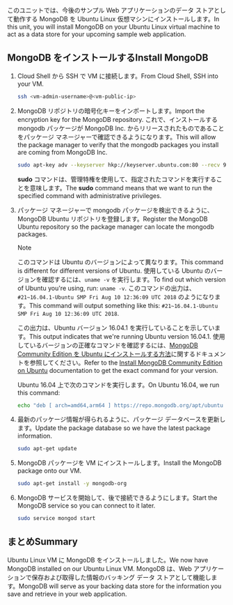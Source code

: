 <span data-ttu-id="1f25d-101">このユニットでは、今後のサンプル Web アプリケーションのデータ ストアとして動作する MongoDB を Ubuntu Linux 仮想マシンにインストールします。</span><span class="sxs-lookup"><span data-stu-id="1f25d-101">In this unit, you will install MongoDB on your Ubuntu Linux virtual machine to act as a data store for your upcoming sample web application.</span></span>

## <a name="install-mongodb"></a><span data-ttu-id="1f25d-102">MongoDB をインストールする</span><span class="sxs-lookup"><span data-stu-id="1f25d-102">Install MongoDB</span></span>

1. <span data-ttu-id="1f25d-103">Cloud Shell から SSH で VM に接続します。</span><span class="sxs-lookup"><span data-stu-id="1f25d-103">From Cloud Shell, SSH into your VM.</span></span>

    ```bash
    ssh <vm-admin-username>@<vm-public-ip>
    ```

1. <span data-ttu-id="1f25d-104">MongoDB リポジトリの暗号化キーをインポートします。</span><span class="sxs-lookup"><span data-stu-id="1f25d-104">Import the encryption key for the MongoDB repository.</span></span> <span data-ttu-id="1f25d-105">これで、インストールする mongodb パッケージが MongoDB Inc. からリリースされたものであることをパッケージ マネージャーで確認できるようになります。</span><span class="sxs-lookup"><span data-stu-id="1f25d-105">This will allow the package manager to verify that the mongodb packages you install are coming from MongoDB Inc.</span></span>

    ```bash
    sudo apt-key adv --keyserver hkp://keyserver.ubuntu.com:80 --recv 9DA31620334BD75D9DCB49F368818C72E52529D4
    ```

    <span data-ttu-id="1f25d-106">**sudo** コマンドは、管理特権を使用して、指定されたコマンドを実行することを意味します。</span><span class="sxs-lookup"><span data-stu-id="1f25d-106">The **sudo** command means that we want to run the specified command with administrative privileges.</span></span>

1. <span data-ttu-id="1f25d-107">パッケージ マネージャーで mongodb パッケージを検出できるように、MongoDB Ubuntu リポジトリを登録します。</span><span class="sxs-lookup"><span data-stu-id="1f25d-107">Register the MongoDB Ubuntu repository so the package manager can locate the mongodb packages.</span></span>

    > [!NOTE]
    > <span data-ttu-id="1f25d-108">このコマンドは Ubuntu のバージョンによって異なります。</span><span class="sxs-lookup"><span data-stu-id="1f25d-108">This command is different for different versions of Ubuntu.</span></span> <span data-ttu-id="1f25d-109">使用している Ubuntu のバージョンを確認するには、`uname -v` を実行します。</span><span class="sxs-lookup"><span data-stu-id="1f25d-109">To find out which version of Ubuntu you're using, run: `uname -v`.</span></span>
    > <span data-ttu-id="1f25d-110">このコマンドの出力は、`#21~16.04.1-Ubuntu SMP Fri Aug 10 12:36:09 UTC 2018` のようになります。</span><span class="sxs-lookup"><span data-stu-id="1f25d-110">This command will output something like this: `#21~16.04.1-Ubuntu SMP Fri Aug 10 12:36:09 UTC 2018`.</span></span>
    >
    > <span data-ttu-id="1f25d-111">この出力は、Ubuntu バージョン 16.04.1 を実行していることを示しています。</span><span class="sxs-lookup"><span data-stu-id="1f25d-111">This output indicates that we're running Ubuntu version 16.04.1.</span></span>
    > <span data-ttu-id="1f25d-112">使用しているバージョンの正確なコマンドを確認するには、[MongoDB Community Edition を Ubuntu にインストールする方法](https://docs.mongodb.com/manual/tutorial/install-mongodb-on-ubuntu/)に関するドキュメントを参照してください。</span><span class="sxs-lookup"><span data-stu-id="1f25d-112">Refer to the [Install MongoDB Community Edition on Ubuntu](https://docs.mongodb.com/manual/tutorial/install-mongodb-on-ubuntu/) documentation to get the exact command for your version.</span></span>

    <span data-ttu-id="1f25d-113">Ubuntu 16.04 上で次のコマンドを実行します。</span><span class="sxs-lookup"><span data-stu-id="1f25d-113">On Ubuntu 16.04, we run this command:</span></span>

    ```bash
    echo "deb [ arch=amd64,arm64 ] https://repo.mongodb.org/apt/ubuntu xenial/mongodb-org/4.0 multiverse" | sudo tee /etc/apt/sources.list.d/mongodb-org-4.0.list
    ```

1. <span data-ttu-id="1f25d-114">最新のパッケージ情報が得られるように、パッケージ データベースを更新します。</span><span class="sxs-lookup"><span data-stu-id="1f25d-114">Update the package database so we have the latest package information.</span></span>

    ```bash
    sudo apt-get update
    ```

1. <span data-ttu-id="1f25d-115">MongoDB パッケージを VM にインストールします。</span><span class="sxs-lookup"><span data-stu-id="1f25d-115">Install the MongoDB package onto our VM.</span></span>

    ```bash
    sudo apt-get install -y mongodb-org
    ```

1. <span data-ttu-id="1f25d-116">MongoDB サービスを開始して、後で接続できるようにします。</span><span class="sxs-lookup"><span data-stu-id="1f25d-116">Start the MongoDB service so you can connect to it later.</span></span>

    ```bash
    sudo service mongod start
    ```

## <a name="summary"></a><span data-ttu-id="1f25d-117">まとめ</span><span class="sxs-lookup"><span data-stu-id="1f25d-117">Summary</span></span>

<span data-ttu-id="1f25d-118">Ubuntu Linux VM に MongoDB をインストールしました。</span><span class="sxs-lookup"><span data-stu-id="1f25d-118">We now have MongoDB installed on our Ubuntu Linux VM.</span></span> <span data-ttu-id="1f25d-119">MongoDB は、Web アプリケーションで保存および取得した情報のバッキング データ ストアとして機能します。</span><span class="sxs-lookup"><span data-stu-id="1f25d-119">MongoDB will serve as your backing data store for the information you save and retrieve in your web application.</span></span>